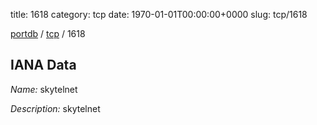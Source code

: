 title: 1618
category: tcp
date: 1970-01-01T00:00:00+0000
slug: tcp/1618

[portdb](/) / [tcp](/category/tcp.html) / 1618


## IANA Data

_Name:_ skytelnet

_Description:_ skytelnet

